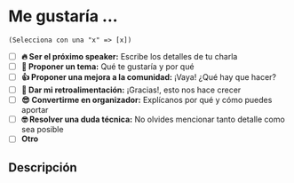 # Me gustaría ...  

`(Selecciona con una "x" => [x])`

- [ ] **🔥 Ser el próximo speaker:** Escribe los detalles de tu charla
- [ ] **💬 Proponer un tema:** Qué te gustaría y por qué
- [ ] **👍 Proponer una mejora a la comunidad:** ¡Vaya! ¿Qué hay que hacer?
- [ ] **👏 Dar mi retroalimentación:** ¡Gracias!, esto nos hace crecer
- [ ] **😎 Convertirme en organizador:** Explícanos por qué y cómo puedes aportar
- [ ] **🤓 Resolver una duda técnica:** No olvides mencionar tanto detalle como sea posible 
- [ ] **Otro**

## Descripción
